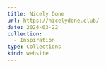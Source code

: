 ```yaml
---
title: Nicely Done
url: https://nicelydone.club/
date: 2024-03-22
collection:
  - Inspiration
type: Collections
kind: website
---
```

